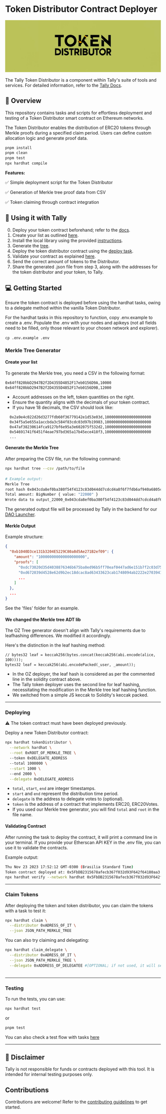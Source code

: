 # Token Distributor Contract Deployer

![Banner](resources/banner.png)

The Tally Token Distributor is a component within Tally's suite of tools and services. For detailed information, refer to the [Tally Docs](https://docs.tally.xyz/premium-features/dao-launcher).

## 📗 Overview

This repository contains tasks and scripts for effortless deployment and testing of a Token Distributor smart contract on Ethereum networks.

The Token Distributor enables the distribution of ERC20 tokens through Merkle proofs during a specified claim period. Users can define custom allocation logic and generate proof data.

```bash
pnpm install
pnpm clean
pnpm test
npx hardhat compile
```

**Features:**

✅ Simple deployment script for the Token Distributor

✅ Generation of Merkle tree proof data from CSV

✅ Token claiming through contract integration

## 🧐 Using it with Tally

0. Deploy your token contract beforehand; refer to the [docs](https://docs.tally.xyz/user-guides/tally-contract-compatibility/tokens-erc-20-and-nfts).
1. Create your list as outlined [here](#create-your-list).
2. Install the local library using the provided [instructions](#we-changed-the-merkle-tree-script).
3. Generate the [tree](#generate-the-merkle-tree).
4. Deploy the token distributor contract using the [deploy task](#deploying).
5. Validate your contract as explained [here](#validating-contract).
6. Send the correct amount of tokens to the Distributor.
7. Share the generated .json file from step 3, along with the addresses for the token distributor and your token, to Tally.

## 💻 Getting Started

Ensure the token contract is deployed before using the hardhat tasks, owing to a delegate method within the vanilla Token Distributor.

For the hardhat tasks in this repository to function, copy .env.example to create a .env. Populate the .env with your nodes and apikeys (not all fields need to be filled, only those relevant to your chosen network and explorer).

`cp .env.example .env`

### Merkle Tree Generator

#### Create your list

To generate the Merkle tree, you need a CSV in the following format:

```csv
0x64ff820bbD2947B2f2D4355D4852F17eb0156D9A,10000
0x64ff820bbD2947B2f2D4355D4852F17eb0156D9B,12000
```

- Account addresses on the left, token quantities on the right.
- Ensure the quantity aligns with the decimals of your token contract.
- If you have 18 decimals, the CSV should look like:

```csv
  0x2a9e4c022d26d3277fdb60f36779142e1d53e03d,100000000000000000000
  0x34f5a5e655a1accbda3c584f83cdc03d97b19983,100000000000000000000
  0x47af38230614fca9127bf6e95a3e602075f532d2,100000000000000000000
  0x54691741f6451f4eae797bd365a17b45ece418f3,100000000000000000000
  ...
```

#### Generate the Merkle Tree

After preparing the CSV file, run the following command:

```bash
npx hardhat tree --csv /path/to/file

# Example output:
Merkle Tree
root hash 0x043cda8ef0ba380f54f4123c83d044dd7cdcd4a8f6f7fdb6af940a6805c4ba84
Total amount: BigNumber { value: "22000" }
Wrote data to output_22000_0x043cda8ef0ba380f54f4123c83d044dd7cdcd4a8f6f7fdb6af940a6805c4ba84.json
```

The generated output file will be processed by Tally in the backend for our [DAO Launcher](https://docs.tally.xyz/premium-features/dao-launcher).

#### Merkle Output

Example structure:

```json
{
  "0xb1040D3ce131b3204E5229C80a8d5Ae271B2ef09": {
    "amount": "100000000000000000000",
    "proofs": [
      "0xdc73020d35d4038876346b675ba8ed96b5ff70eaf0447ad6e151b7f2c03d756e",
      "0xd672039d4528e62d9b2ec18dcac8ad63433623cab1748094ab2222e27039416d",
      ...
    ]
  },
  ...
}
```

See the 'files' folder for an example.

#### We changed the Merkle tree ADT lib

The OZ Tree generator doesn't align with Tally's requirements due to leafhashing differences. We modified it accordingly.

Here's the distinction in the leaf hashing method:

```solidity
// bytes32 leaf = keccak256(bytes.concat(keccak256(abi.encode(alice, 100))));
bytes32 leaf = keccak256(abi.encodePacked(_user, _amount));
```

- In the OZ deployer, the leaf hash is considered as per the commented line in the solidity contract above.
- The Tally token deployer uses the second line for leaf hashing, necessitating the modification in the Merkle tree leaf hashing function.
- We switched from a simple JS keccak to Solidity's keccak packed.

----------

### Deploying 

⚠️ The token contract must have been deployed previously.

Deploy a new Token Distributor contract:

```bash
npx hardhat tokenDistributor \
  --network hardhat \
  --root 0xROOT_OF_MERKLE_TREE \ 
  --token 0xDELEGATE_ADDRESS
  --total 1000000 \
  --start 1000 \ 
  --end 2000 \
  --delegate 0xDELEGATE_ADDRESS 
```

- `total`, `start`, `end` are integer timestamps.
- `start` and `end` represent the distribution time period.
- `delegate` is the address to delegate votes to (optional).
- `token` is the address of a contract that implements ERC20, ERC20Votes.
- If you used our Merkle tree generator, you will find `total` and `root` in the file name. 

#### Validating Contract

After running the task to deploy the contract, it will print a command line in your terminal. If you provide your Etherscan API KEY in the .env file, you can use it to validate the contracts.

Example output:

```bash
Thu Nov 23 2023 17:52:12 GMT-0300 (Brasilia Standard Time)
Token contract deployed at: 0x5FbDB2315678afecb367f032d93F642f64180aa3 - hardhat - block number: 1
npx hardhat verify --network hardhat 0x5FbDB2315678afecb367f032d93F642f64180aa3 "0x5491ccc79ff3c51dc66717d3dfc3affe977e218763db87d261adc29580fdfbf8" "0x22d953bc460246199a02A4c6C2dAA929335645d0" 13700000000000000000000 1700782677 1706023862 0xf8533db72dcba94bf14a3C147A550Ae99d5F5daE
```
-----------

### Claim Tokens

After deploying the token and token distributor, you can claim the tokens with a task to test it:

```bash
npx hardhat claim \
  --distributor 0xADRESS_OF_IT \
  --json JSON_PATH_MERKLE_TREE
```

You can also try claiming and delegating:

```bash
npx hardhat claim_delegate \
  --distributor 0xADRESS_OF_IT \
  --json JSON_PATH_MERKLE_TREE \
  --delegate 0xADDRESS_OF_DELEGATEE #[OPTIONAL; if not used, it will self-delegate]
  
```

----------

### Testing

To run the tests, you can use:

```bash
npx hardhat test
```

or 

```bash
pnpm test
```

You can also check a test flow with tasks [here](files/example_test.md)

-------

## 🚨 Disclaimer

Tally is not responsible for funds or contracts deployed with this tool. It is intended for internal testing purposes only.

## Contributions

Contributions are welcome! Refer to the [contributing guidelines](CONTRIBUTING.md) to get started.
